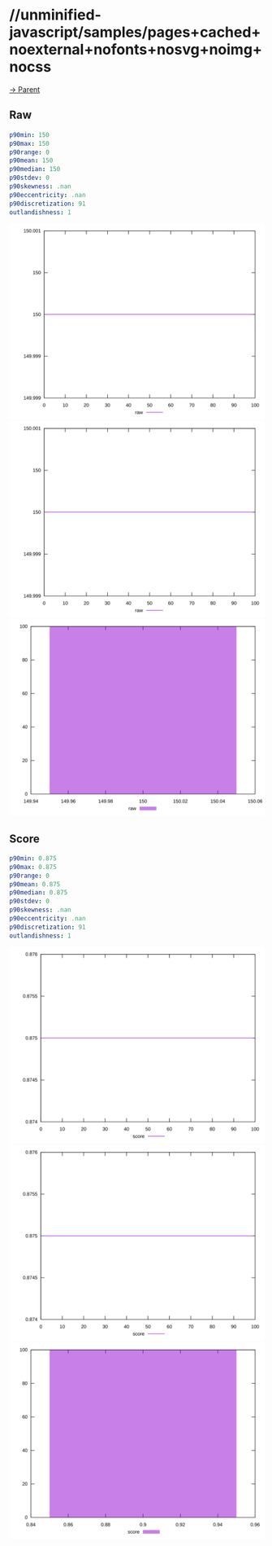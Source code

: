 
# //unminified-javascript/samples/pages+cached+noexternal+nofonts+nosvg+noimg+nocss

[→ Parent](../..)


## Raw


```yaml
p90min: 150
p90max: 150
p90range: 0
p90mean: 150
p90median: 150
p90stdev: 0
p90skewness: .nan
p90eccentricity: .nan
p90discretization: 91
outlandishness: 1

```

![PLOT: raw-values](./raw/values.svg)![PLOT: raw-sorted](./raw/sorted.svg)![PLOT: raw-histogram](./raw/histogram.svg)
## Score


```yaml
p90min: 0.875
p90max: 0.875
p90range: 0
p90mean: 0.875
p90median: 0.875
p90stdev: 0
p90skewness: .nan
p90eccentricity: .nan
p90discretization: 91
outlandishness: 1

```

![PLOT: score-values](./score/values.svg)![PLOT: score-sorted](./score/sorted.svg)![PLOT: score-histogram](./score/histogram.svg)